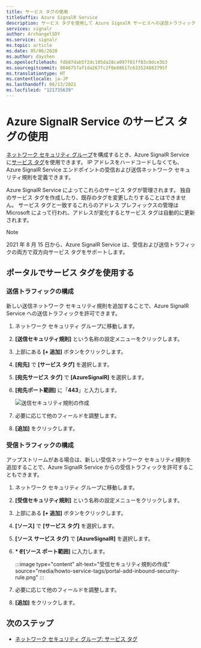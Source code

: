 ```yaml
---
title: サービス タグの使用
titleSuffix: Azure SignalR Service
description: サービス タグを使用して Azure SignalR サービスへの送信トラフィックを許可する
services: signalr
author: ArchangelSDY
ms.service: signalr
ms.topic: article
ms.date: 05/06/2020
ms.author: dayshen
ms.openlocfilehash: fdb87dab5f2dc105da28ca097f81ff83c0dce3b3
ms.sourcegitcommit: 0046757af1da267fc2f0e88617c633524883795f
ms.translationtype: HT
ms.contentlocale: ja-JP
ms.lasthandoff: 08/13/2021
ms.locfileid: "121735639"
---
```

# <a name="use-service-tags-for-azure-signalr-service"></a>Azure SignalR Service のサービス タグの使用

[ネットワーク セキュリティ グループ](../virtual-network/network-security-groups-overview.md#network-security-groups)を構成するとき、Azure SignalR Service に[サービス タグ](../virtual-network/network-security-groups-overview.md#service-tags)を使用できます。 IP アドレスをハードコードしなくても、Azure SignalR Service エンドポイントの受信および送信ネットワーク セキュリティ規則を定義できます。

Azure SignalR Service によってこれらのサービス タグが管理されます。 独自のサービス タグを作成したり、既存のタグを変更したりすることはできません。 サービス タグと一致するこれらのアドレス プレフィックスの管理は Microsoft によって行われ、アドレスが変化するとサービス タグは自動的に更新されます。

> [!Note]
> 2021 年 8 月 15 日から、Azure SignalR Service は、受信および送信トラフィックの両方で双方向サービス タグをサポートします。

## <a name="use-service-tag-on-portal"></a>ポータルでサービス タグを使用する

### <a name="configure-outbound-traffic"></a>送信トラフィックの構成

新しい送信ネットワーク セキュリティ規則を追加することで、Azure SignalR Service への送信トラフィックを許可できます。

1. ネットワーク セキュリティ グループに移動します。

1. **[送信セキュリティ規則]** という名称の設定メニューをクリックします。

1. 上部にある **[+ 追加]** ボタンをクリックします。

1. **[宛先]** で **[サービス タグ]** を選択します。

1. **[宛先サービス タグ]** で **[AzureSignalR]** を選択します。

1. **[宛先ポート範囲]** に「**443**」と入力します。

    ![送信セキュリティ規則の作成](media/howto-service-tags/portal-add-outbound-security-rule.png)

1. 必要に応じて他のフィールドを調整します。

1. **[追加]** をクリックします。

### <a name="configure-inbound-traffic"></a>受信トラフィックの構成

アップストリームがある場合は、新しい受信ネットワーク セキュリティ規則を追加することで、Azure SignalR Service からの受信トラフィックを許可することもできます。

1. ネットワーク セキュリティ グループに移動します。

1. **[受信セキュリティ規則]** という名称の設定メニューをクリックします。

1. 上部にある **[+ 追加]** ボタンをクリックします。

1. **[ソース]** で **[サービス タグ]** を選択します。

1. **[ソース サービス タグ]** で **[AzureSignalR]** を選択します。

1. **\**を*[ソース ポート範囲]** に入力します。

   :::image type="content" alt-text="受信セキュリティ規則の作成" source="media/howto-service-tags/portal-add-inbound-security-rule.png" :::


1. 必要に応じて他のフィールドを調整します。

1. **[追加]** をクリックします。

## <a name="next-steps"></a>次のステップ

- [ネットワーク セキュリティ グループ: サービス タグ](../virtual-network/network-security-groups-overview.md#security-rules)